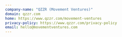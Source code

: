 ```yaml
---
company-name: "QZZR (Movement Ventures)"
domain: qzzr.com
home: https://www.qzzr.com/movement-ventures
privacy-policy: https://www.qzzr.com/privacy-policy
email: hello@movementventures.com
---
```




